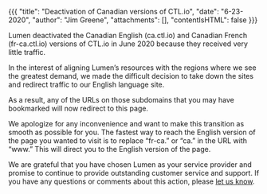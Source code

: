 {{{
  "title": "Deactivation of Canadian versions of CTL.io",
  "date": "6-23-2020",
  "author": "Jim Greene",
  "attachments": [],
  "contentIsHTML": false
}}}

Lumen deactivated the Canadian English (ca.ctl.io) and Canadian French (fr-ca.ctl.io) versions of CTL.io in June 2020 because they received very little traffic.

In the interest of aligning Lumen’s resources with the regions where we see the greatest demand, we made the difficult decision to take down the sites and redirect traffic to our English language site.

As a result, any of the URLs on those subdomains that you may have bookmarked will now redirect to this page.

We apologize for any inconvenience and want to make this transition as smooth as possible for you. The fastest way to reach the English version of the page you wanted to visit is to replace “fr-ca.” or “ca.” in the URL with “www.” This will direct you to the English version of the page.

We are grateful that you have chosen Lumen as your service provider and promise to continue to provide outstanding customer service and support. If you have any questions or comments about this action, please [let us know](https://www.ctl.io/contact/).

